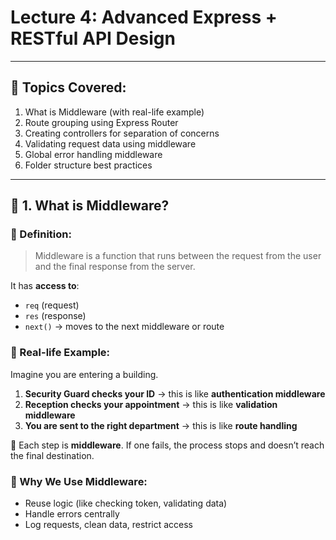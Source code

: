# **Lecture 4: Advanced Express + RESTful API Design**

---

## 📌 Topics Covered:

1. What is Middleware (with real-life example)
2. Route grouping using Express Router
3. Creating controllers for separation of concerns
4. Validating request data using middleware
5. Global error handling middleware
6. Folder structure best practices

---

## 🔧 1. **What is Middleware?**

### 🧠 Definition:

> Middleware is a function that runs between the request from the user and the final response from the server.
> 

It has **access to**:

- `req` (request)
- `res` (response)
- `next()` → moves to the next middleware or route

### 🔁 Real-life Example:
Imagine you are entering a building.

1. **Security Guard checks your ID** → this is like **authentication middleware**
2. **Reception checks your appointment** → this is like **validation middleware**
3. **You are sent to the right department** → this is like **route handling**

📌 Each step is **middleware**. If one fails, the process stops and doesn’t reach the final destination.

### 🎯 Why We Use Middleware:

- Reuse logic (like checking token, validating data)
- Handle errors centrally
- Log requests, clean data, restrict access